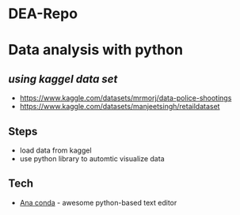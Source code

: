 # DEA-Repo
# Data analysis with python
## _using kaggel data set_

- https://www.kaggle.com/datasets/mrmorj/data-police-shootings
- https://www.kaggle.com/datasets/manjeetsingh/retaildataset

## Steps

- load data from kaggel 
- use python library to automtic visualize data




## Tech


- [Ana conda][dill] - awesome python-based text editor



   [dill]: https://www.anaconda.com/>


